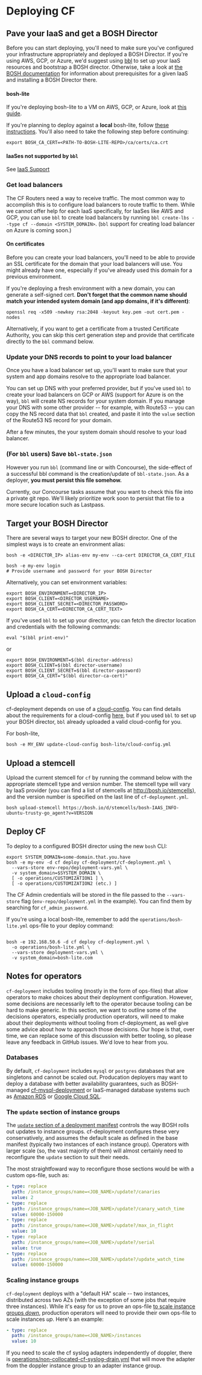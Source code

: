 # Deploying CF

## Pave your IaaS and get a BOSH Director

Before you can start deploying,
you'll need to make sure you've configured your infrastructure appropriately
and deployed a BOSH Director.
If you're using AWS, GCP, or Azure,
we'd suggest using [bbl](https://github.com/cloudfoundry/bosh-bootloader)
to set up your IaaS resources and bootstrap a BOSH director.
Otherwise, take a look at [the BOSH documentation](https://bosh.io/docs/init.html)
for information about prerequisites for a given IaaS
and installing a BOSH Director there.

#### bosh-lite
If you're deploying bosh-lite to a VM on AWS, GCP, or Azure,
look at [this guide](iaas-support/bosh-lite/README.md).

If you're planning to deploy against a **local** bosh-lite,
follow [these instructions](https://bosh.io/docs/bosh-lite.html).
You'll also need to take the following step before continuing:
```
export BOSH_CA_CERT=<PATH-TO-BOSH-LITE-REPO>/ca/certs/ca.crt
```

#### IaaSes not supported by `bbl`
See [IaaS Support](iaas-support/README.md)

### Get load balancers
The CF Routers need a way to receive traffic.
The most common way to accomplish this is to configure load balancers
to route traffic to them.
While we cannot offer help for each IaaS specifically,
for IaaSes like AWS and GCP,
you can use `bbl` to create load balancers
by running `bbl create-lbs --type cf --domain <SYSTEM_DOMAIN>`.
(`bbl` support for creating load balancer on Azure is coming soon.)

#### On certificates
Before you can create your load balancers,
you'll need to be able to provide an SSL certificate
for the domain that your load balancers will use.
You might already have one,
especially if you've already used this domain for a previous environment.

If you're deploying a fresh environment with a new domain,
you can generate a self-signed cert.
**Don't forget that the common name should match your intended system domain (and app domains, if it's different)**:
```
openssl req -x509 -newkey rsa:2048 -keyout key.pem -out cert.pem -nodes
```

Alternatively, if you want to get a certificate from a trusted Certificate Authority,
you can skip this cert generation step
and provide that certificate directly to the `bbl` command below.

### Update your DNS records to point to your load balancer
Once you have a load balancer set up,
you'll want to make sure that your system and app domains resolve to the appropriate load balancer.

You can set up DNS with your preferred provider,
but if you've used `bbl` to create your load balancers on GCP or AWS
(support for Azure is on the way),
`bbl` will create NS records for your system domain.
If you manage your DNS with some other provider
-- for example, with Route53 --
you can copy the NS record data that `bbl` created,
and paste it into the `value` section of the Route53 NS record for your domain.
 
After a few minutes,
the your system domain should resolve to your load balancer.

### (For `bbl` users) Save `bbl-state.json`
However you run `bbl` (command line or with Concourse),
the side-effect of a successful bbl command is the creation/update of `bbl-state.json`.
As a deployer, **you must persist this file somehow.**

Currently, our Concourse tasks assume
that you want to check this file into a private git repo.
We'll likely prioritize work soon
to persist that file to a more secure location such as Lastpass.

## Target your BOSH Director
There are several ways to target your new BOSH director.
One of the simplest ways is to create an environment alias:
```
bosh -e <DIRECTOR_IP> alias-env my-env --ca-cert DIRECTOR_CA_CERT_FILE

bosh -e my-env login
# Provide username and password for your BOSH Director
```

Alternatively, you can set environment variables:
```
export BOSH_ENVIRONMENT=<DIRECTOR_IP>
export BOSH_CLIENT=<DIRECTOR_USERNAME>
export BOSH_CLIENT_SECRET=<DIRECTOR_PASSWORD>
export BOSH_CA_CERT=<DIRECTOR_CA_CERT_TEXT>
```

If you've used `bbl` to set up your director,
you can fetch the director location and credentials with the following commands:

```
eval "$(bbl print-env)"
```
or
```
export BOSH_ENVIRONMENT=$(bbl director-address)
export BOSH_CLIENT=$(bbl director-username)
export BOSH_CLIENT_SECRET=$(bbl director-password)
export BOSH_CA_CERT="$(bbl director-ca-cert)"
```

## Upload a `cloud-config`
cf-deployment depends on use of a [cloud-config](https://bosh.io/docs/cloud-config).
You can find details about the requirements for a cloud-config [here](texts/on-cloud-configs.md),
but if you used `bbl` to set up your BOSH director,
`bbl` already uploaded a valid cloud-config for you.

For bosh-lite,
```
bosh -e MY_ENV update-cloud-config bosh-lite/cloud-config.yml
```

## Upload a stemcell

Upload the current stemcell for `cf`
by running the command below with the appropriate
stemcell type and version number.
The stemcell type will vary by IaaS provider
(you can find a list of stemcells at http://bosh.io/stemcells),
and the version number is specified on the last line of `cf-deployment.yml`.
```
bosh upload-stemcell https://bosh.io/d/stemcells/bosh-IAAS_INFO-ubuntu-trusty-go_agent?v=VERSION
```

## Deploy CF
To deploy to a configured BOSH director using the new `bosh` CLI:

```
export SYSTEM_DOMAIN=some-domain.that.you.have
bosh -e my-env -d cf deploy cf-deployment/cf-deployment.yml \
  --vars-store env-repo/deployment-vars.yml \
  -v system_domain=$SYSTEM_DOMAIN \
  [ -o operations/CUSTOMIZATION1 ] \
  [ -o operations/CUSTOMIZATION2 (etc.) ]
```

The CF Admin credentials will be stored in the file passed to the `--vars-store` flag
(`env-repo/deployment.yml` in the example).
You can find them by searching for `cf_admin_password`.

If you're using a local bosh-lite,
remember to add the `operations/bosh-lite.yml` ops-file
to your deploy command:
  ```

  bosh -e 192.168.50.6 -d cf deploy cf-deployment.yml \
    -o operations/bosh-lite.yml \
    --vars-store deployment-vars.yml \
    -v system_domain=bosh-lite.com
  ```

## Notes for operators
`cf-deployment` includes tooling
(mostly in the form of ops-files)
that allow operators to make choices about their deployment configuration.
However, some decisions are necessarily left to the operator
because tooling can be hard to make generic.
In this section,
we want to outline some of the decisions operators,
especially production operators,
will need to make about their deployments without tooling from cf-deployment,
as well give some advice about how to approach those decisions.
Our hope is that, over time,
we can replace some of this discussion with better tooling,
so please leave any feedback in GitHub issues.
We'd love to hear from you.

### Databases
By default,
`cf-deployment` includes
`mysql` or `postgres` databases
that are singletons
and cannot be scaled out.
Producation deployers
may want to deploy
a database with better availability guarantees,
such as BOSH-managed [cf-mysql-deployment](https://github.com/cloudfoundry/cf-mysql-deployment)
or IaaS-managed database systems
such as [Amazon RDS](https://aws.amazon.com/rds/) or [Google Cloud SQL](https://cloud.google.com/sql/).

### The `update` section of instance groups
The [`update` section of a deployment manifest](http://bosh.io/docs/manifest-v2.html#update)
controls the way BOSH rolls out updates to instance groups.
cf-deployment configures these very conservatively,
and assumes the default scale as defined in the base manifest
(typically two instances of each instance group).
Operators with larger scale
(so, the vast majority of them)
will almost certainly need to reconfigure the `update` section to suit their needs.

The most straightfoward way
to reconfigure those sections
would be with a custom ops-file, such as:
```yml
- type: replace
  path: /instance_groups/name=<JOB_NAME>/update?/canaries
  value: 2
- type: replace
  path: /instance_groups/name=<JOB_NAME>/update?/canary_watch_time
  value: 60000-150000
- type: replace
  path: /instance_groups/name=<JOB_NAME>/update?/max_in_flight
  value: 10
- type: replace
  path: /instance_groups/name=<JOB_NAME>/update?/serial
  value: true
- type: replace
  path: /instance_groups/name=<JOB_NAME>/update?/update_watch_time
  value: 60000-150000
```

### Scaling instance groups
`cf-deployment` deploys with a "default HA" scale --
two instances, distributed across two AZs
(with the exception of some jobs that require three instances).
While it's easy for us to prove an ops-file
[to scale instance groups _down_](operations/scale-to-one-az.yml),
production operators will need to provide their own ops-file
to scale instances _up_.
Here's an example:
```yml
- type: replace
  path: /instance_groups/name=<JOB_NAME>/instances
  value: 10
```

If you need to scale the cf syslog adapters independently of doppler, there is
[operations/non-collocated-cf-syslog-drain.yml](operations/non-collocated-cf-syslog-drain.yml)
that will move the adapter from the doppler instance group to an adapter
instance group.
